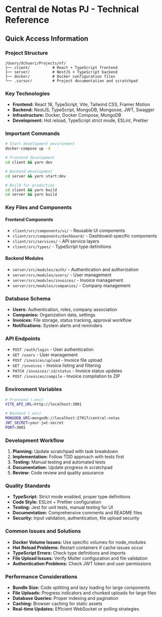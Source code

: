 # Central de Notas PJ - Technical Reference

## Quick Access Information

### Project Structure
```
/Users/dchueri/Projects/nf/
├── client/          # React + TypeScript frontend
├── server/          # NestJS + TypeScript backend
├── docker/          # Docker configuration files
└── .cursor/         # Project documentation and scratchpad
```

### Key Technologies
- **Frontend:** React 18, TypeScript, Vite, Tailwind CSS, Framer Motion
- **Backend:** NestJS, TypeScript, MongoDB, Mongoose, JWT, Swagger
- **Infrastructure:** Docker, Docker Compose, MongoDB
- **Development:** Hot reload, TypeScript strict mode, ESLint, Prettier

### Important Commands
```bash
# Start development environment
docker-compose up -d

# Frontend development
cd client && yarn dev

# Backend development
cd server && yarn start:dev

# Build for production
cd client && yarn build
cd server && yarn build
```

### Key Files and Components

#### Frontend Components
- `client/src/components/ui/` - Reusable UI components
- `client/src/components/dashboard/` - Dashboard-specific components
- `client/src/services/` - API service layers
- `client/src/types/` - TypeScript type definitions

#### Backend Modules
- `server/src/modules/auth/` - Authentication and authorization
- `server/src/modules/users/` - User management
- `server/src/modules/invoices/` - Invoice management
- `server/src/modules/companies/` - Company management

### Database Schema
- **Users:** Authentication, roles, company association
- **Companies:** Organization data, settings
- **Invoices:** File storage, status tracking, approval workflow
- **Notifications:** System alerts and reminders

### API Endpoints
- `POST /auth/login` - User authentication
- `GET /users` - User management
- `POST /invoices/upload` - Invoice file upload
- `GET /invoices` - Invoice listing and filtering
- `PATCH /invoices/:id/status` - Invoice status updates
- `POST /invoices/compile` - Invoice compilation to ZIP

### Environment Variables
```bash
# Frontend (.env)
VITE_API_URL=http://localhost:3001

# Backend (.env)
MONGODB_URI=mongodb://localhost:27017/central-notas
JWT_SECRET=your-jwt-secret
PORT=3001
```

### Development Workflow
1. **Planning:** Update scratchpad with task breakdown
2. **Implementation:** Follow TDD approach with tests first
3. **Testing:** Manual testing and automated tests
4. **Documentation:** Update progress in scratchpad
5. **Review:** Code review and quality assurance

### Quality Standards
- **TypeScript:** Strict mode enabled, proper type definitions
- **Code Style:** ESLint + Prettier configuration
- **Testing:** Jest for unit tests, manual testing for UI
- **Documentation:** Comprehensive comments and README files
- **Security:** Input validation, authentication, file upload security

### Common Issues and Solutions
- **Docker Volume Issues:** Use specific volumes for node_modules
- **Hot Reload Problems:** Restart containers if cache issues occur
- **TypeScript Errors:** Check type definitions and imports
- **File Upload Issues:** Verify Multer configuration and file validation
- **Authentication Problems:** Check JWT token and user permissions

### Performance Considerations
- **Bundle Size:** Code splitting and lazy loading for large components
- **File Uploads:** Progress indicators and chunked uploads for large files
- **Database Queries:** Proper indexing and pagination
- **Caching:** Browser caching for static assets
- **Real-time Updates:** Efficient WebSocket or polling strategies
